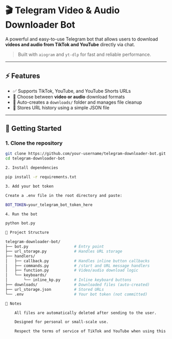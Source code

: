 # 🎬 Telegram Video & Audio Downloader Bot

A powerful and easy-to-use Telegram bot that allows users to download **videos and audio from TikTok and YouTube** directly via chat.

> Built with `aiogram` and `yt-dlp` for fast and reliable performance.

---

## ⚡ Features

- ✅ Supports TikTok, YouTube, and YouTube Shorts URLs
- 🎵 Choose between **video or audio** download formats
- 📂 Auto-creates a `downloads/` folder and manages file cleanup
- 💾 Stores URL history using a simple JSON file

---

## 🚀 Getting Started

### 1. Clone the repository

```bash
git clone https://github.com/your-username/telegram-downloader-bot.git
cd telegram-downloader-bot

2. Install dependencies

pip install -r requirements.txt

3. Add your bot token

Create a .env file in the root directory and paste:

BOT_TOKEN=your_telegram_bot_token_here

4. Run the bot

python bot.py

📁 Project Structure

telegram-downloader-bot/
├── bot.py                    # Entry point
├── url_storage.py            # Handles URL storage
├── handlers/
│   ├── callback.py           # Handles inline button callbacks
│   ├── commands.py           # /start and URL message handlers
│   ├── function.py           # Video/audio download logic
│   └── keyboards/
│       └── inline_kp.py      # Inline keyboard buttons
├── downloads/                # Downloaded files (auto-created)
├── url_storage.json          # Stored URLs
└── .env                      # Your bot token (not committed)

📌 Notes

    All files are automatically deleted after sending to the user.

    Designed for personal or small-scale use.

    Respect the terms of service of TikTok and YouTube when using this bot.
